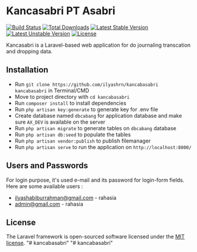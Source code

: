 # Kancasabri PT Asabri

[![Build Status](https://travis-ci.org/laravel/framework.svg)](https://travis-ci.org/laravel/framework)
[![Total Downloads](https://poser.pugx.org/laravel/framework/d/total.svg)](https://packagist.org/packages/laravel/framework)
[![Latest Stable Version](https://poser.pugx.org/laravel/framework/v/stable.svg)](https://packagist.org/packages/laravel/framework)
[![Latest Unstable Version](https://poser.pugx.org/laravel/framework/v/unstable.svg)](https://packagist.org/packages/laravel/framework)
[![License](https://poser.pugx.org/laravel/framework/license.svg)](https://packagist.org/packages/laravel/framework)

Kancasabri is a Laravel-based web application for do journaling transcation and dropping data.

## Installation

* Run `git clone https://github.com/ilyashrn/kancabasabri kancabasabri` in Terminal/CMD
* Move to project directory with `cd kancabasabri`
* Run `composer install` to install dependencies
* Run `php artisan key:generate` to generate key for .env file
* Create database named `dbcabang` for application database and make sure `AX_DEV` is available on the server
* Run `php artisan migrate` to generate tables on `dbcabang` database
* Run `php artisan db:seed` to populate the tables
* Run `php artisan vendor:publish` to publish filemanager
* Run `php artisan serve` to run the application on `http://localhost:8000/`

## Users and Passwords

For login purpose, it's used e-mail and its password for login-form fields. Here are some available users : 
* ilyashabiburrahman@gmail.com - rahasia
* admin@gmail.com - rahasia

## License

The Laravel framework is open-sourced software licensed under the [MIT license](http://opensource.org/licenses/MIT).
"# kancabasabri" 
"# kancabasabri" 
